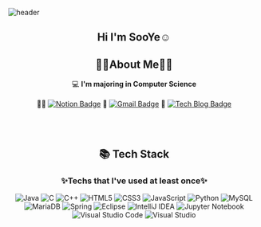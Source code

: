 ![header](https://capsule-render.vercel.app/api?type=waving&color=FAFAD2&align="center"&height=300&section=header&text=SooYe☺️&fontSize=80)

<h2 align="center"><b>Hi I'm SooYe☺️</b></h2>

<h2 align="center"><b>👩‍💻About Me👩‍💻</b></h2>

<div align="center">
 
💻   **I'm majoring in Computer Science** 
 <br>
 <br>
 👩‍💻  [![Notion Badge](https://img.shields.io/badge/Profile-000000?style=flat-square&logo=Notion&logoColor=white&link=https://bony-preface-a68.notion.site/6a7be8a8882943b39c949e365ef05aab)](https://bony-preface-a68.notion.site/6a7be8a8882943b39c949e365ef05aab)
📮  [![Gmail Badge](https://img.shields.io/badge/Gmail-d14836?style=flat-square&logo=Gmail&logoColor=white&link=mailto:sooye7@gmail.com)](mailto:sooye7@gmail.com)
 📒  [![Tech Blog Badge](http://img.shields.io/badge/-Tech%20blog-black?style=flat-square&logo=blogger&logoColor=white&link=https://sooye7.tistory.com/)](https://sooye7.tistory.com/)
 
 </div>

<br>
<br>
<div align="center">
<h2 align="center"><b>📚 Tech Stack</b></h2>
</div>
<h3 align="center"><b>✨Techs that I've used at least once✨</b></h3>



<div align="center">
 
![Java](https://img.shields.io/badge/java-%23ED8B00.svg?style=for-the-badge&logo=java&logoColor=white) ![C](https://img.shields.io/badge/c-%2300599C.svg?style=for-the-badge&logo=c&logoColor=white) ![C++](https://img.shields.io/badge/c++-%2300599C.svg?style=for-the-badge&logo=c%2B%2B&logoColor=white) ![HTML5](https://img.shields.io/badge/html5-%23E34F26.svg?style=for-the-badge&logo=html5&logoColor=white) ![CSS3](https://img.shields.io/badge/css3-%231572B6.svg?style=for-the-badge&logo=css3&logoColor=white) ![JavaScript](https://img.shields.io/badge/javascript-%23323330.svg?style=for-the-badge&logo=javascript&logoColor=%23F7DF1E) ![Python](https://img.shields.io/badge/python-3670A0?style=for-the-badge&logo=python&logoColor=ffdd54) ![MySQL](https://img.shields.io/badge/mysql-%2300f.svg?style=for-the-badge&logo=mysql&logoColor=white) ![MariaDB](https://img.shields.io/badge/MariaDB-003545?style=for-the-badge&logo=mariadb&logoColor=white) ![Spring](https://img.shields.io/badge/spring-%236DB33F.svg?style=for-the-badge&logo=spring&logoColor=white) ![Eclipse](https://img.shields.io/badge/Eclipse-FE7A16.svg?style=for-the-badge&logo=Eclipse&logoColor=white) ![IntelliJ IDEA](https://img.shields.io/badge/IntelliJIDEA-000000.svg?style=for-the-badge&logo=intellij-idea&logoColor=white) ![Jupyter Notebook](https://img.shields.io/badge/jupyter-%23FA0F00.svg?style=for-the-badge&logo=jupyter&logoColor=white) ![Visual Studio Code](https://img.shields.io/badge/Visual%20Studio%20Code-0078d7.svg?style=for-the-badge&logo=visual-studio-code&logoColor=white) ![Visual Studio](https://img.shields.io/badge/Visual%20Studio-5C2D91.svg?style=for-the-badge&logo=visual-studio&logoColor=white)
 
</div>
